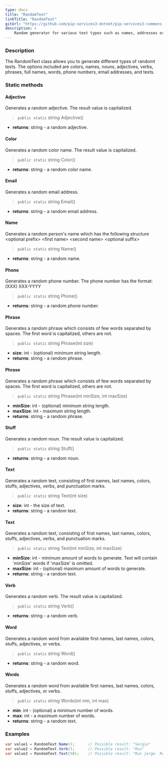 ```yaml
---
type: docs
title: "RandomText"
linkTitle: "RandomText"
gitUrl: "https://github.com/pip-services3-dotnet/pip-services3-commons-dotnet"
description: >
    Random generator for various text types such as names, addresses or phone numbers.
---
```


### Description

The RandomText class allows you to generate different types of randomt texts. The options included are colors, names, nouns, adjectives, verbs, phrases, full names, words, phone numbers, email addresses, and texts.


### Static methods

#### Adjective
Generates a random adjective.
The result value is capitalized.

> `public static` string Adjective() 

- **returns**: string - a random adjective.

#### Color
Generates a random color name.
The result value is capitalized.

> `public static` string Color()

- **returns**: string - a random color name.

#### Email
Generates a random email address.

> `public static` string Email()

- **returns**: string - a random email address.

#### Name
Generates a random person's name which has the following structure
\<optional prefix\> \<first name\> \<second name\> \<optional suffix\>

> `public static` string Name()

- **returns**: string - a random name.


#### Phone
Generates a random phone number.
The phone number has the format: (XXX) XXX-YYYY

> `public static` string Phone()

- **returns**: string -  a random phone number.


#### Phrase
Generates a random phrase which consists of few words separated by spaces. 
The first word is capitalized, others are not.

> `public static` string Phrase(int size) 

- **size**: int - (optional) minimum string length.
- **returns**: string -  a random phrase.


#### Phrase
Generates a random phrase which consists of few words separated by spaces. 
The first word is capitalized, others are not.

> `public static` string Phrase(int minSize, int maxSize)  

- **minSize**: int - (optional) minimum string length.
- **maxSize**: int -  maximum string length.
- **returns**: string -  a random phrase.


#### Stuff
Generates a random noun. The result value is capitalized.

> `public static` string Stuff()

- **returns**: string - a random noun.


#### Text
Generates a random text, consisting of first names, last names, colors, stuffs, adjectives, verbs, and punctuation marks.

> `public static` string Text(int size)

- **size**: int - the size of text.
- **returns**: string -  a random text.


#### Text
Generates a random text, consisting of first names, last names, colors, stuffs, adjectives, verbs, and punctuation marks.

> `public static` string Text(int minSize, int maxSize)

- **minSize**: int - minimum amount of words to generate. Text will contain 'minSize' words if 'maxSize' is omitted.
- **maxSize**: int -  (optional) maximum amount of words to generate.
- **returns**: string -  a random text.


#### Verb
Generates a random verb.
The result value is capitalized.

> `public static` string Verb()

- **returns**: string - a random verb.


#### Word
Generates a random word from available first names, last names, colors, stuffs, adjectives, or verbs.

> `public static` string Word()

- **returns**: string - a random word.

#### Words
Generates a random word from available first names, last names, colors, stuffs, adjectives, or verbs.

> `public static` string Words(int min, int max)

- **min**: int - (optional) a minimum number of words.
- **max**: int - a maximum number of words.
- **returns**: string - a random text.

### Examples

```cs
var value1 = RandomText.Name();      // Possible result: "Sergio"
var value2 = RandomText.Verb();      // Possible result: "Run"
var value3 = RandomText.Text(50);    // Possible result: "Run jorge. Red high scream?"

```
